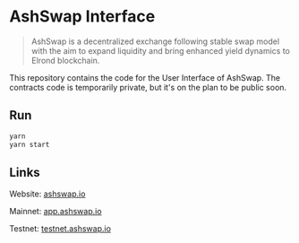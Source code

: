 # AshSwap Interface

> AshSwap is a decentralized exchange following stable swap model with the aim to expand liquidity and bring enhanced yield dynamics to Elrond blockchain.

This repository contains the code for the User Interface of AshSwap. The contracts code is temporarily private, but it's on the plan to be public soon.

## Run

```javascript
yarn
yarn start
```

## Links

Website: [ashswap.io](https://ashswap.io)

Mainnet: [app.ashswap.io](https://app.ashswap.io)

Testnet: [testnet.ashswap.io](https://testnet.ashswap.io)
